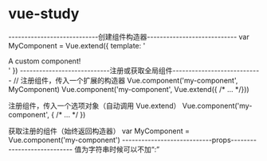 # vue-study
----------------------------创建组件构造器----------------------------
var MyComponent = Vue.extend({
  template: '<div>A custom component!</div>'
})
----------------------------注册或获取全局组件----------------------------
// 注册组件，传入一个扩展的构造器
Vue.component('my-component', MyComponent)
Vue.component('my-component', Vue.extend({ /* ... */}))

注册组件，传入一个选项对象（自动调用 Vue.extend）
Vue.component('my-component', { /* ... */ })

获取注册的组件（始终返回构造器）
var MyComponent = Vue.component('my-component')
----------------------------props----------------------------
值为字符串时候可以不加“:”
